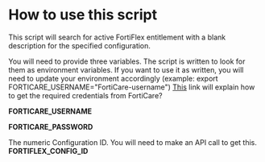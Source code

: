 # How to use this script
This script will search for active FortiFlex entitlement with a blank description for the specified configuration.

You will need to provide three variables.  The script is written to look for them as environment variables.  If you want to use it as written, you will need to update your environment accordingly (example: export FORTICARE_USERNAME="FortiCare-username")
[This](https://docs.fortinet.com/document/forticloud/24.4.0/identity-access-management-iam/282341/adding-an-api-user) link will explain how to get the required credentials from FortiCare?

**FORTICARE_USERNAME**

**FORTICARE_PASSWORD**

The numeric Configuration ID.  You will need to make an API call to get this.
**FORTIFLEX_CONFIG_ID**